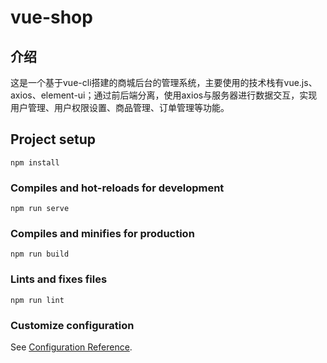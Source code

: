 # vue-shop
## 介绍
这是一个基于vue-cli搭建的商城后台的管理系统，主要使用的技术栈有vue.js、axios、element-ui；通过前后端分离，使用axios与服务器进行数据交互，实现用户管理、用户权限设置、商品管理、订单管理等功能。

## Project setup
```
npm install
```

### Compiles and hot-reloads for development
```
npm run serve
```

### Compiles and minifies for production
```
npm run build
```

### Lints and fixes files
```
npm run lint
```

### Customize configuration
See [Configuration Reference](https://cli.vuejs.org/config/).
